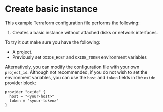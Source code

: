# Create basic instance

This example Terraform configuration file performs the following:

1. Creates a basic instance without attached disks or network interfaces.

To try it out make sure you have the following:

- A project.
- Previously set `OXIDE_HOST` and `OXIDE_TOKEN` environment variables

Alternatively, you can modify the configuration file with your own `project_id`. Although not recommended, if you do not wish to set the environment variables, you can use the `host` and `token` fields in the `oxide` provider block:

```hcl
provider "oxide" {
  host = "<your-host>"
  token = "<your-token>"
}
```
